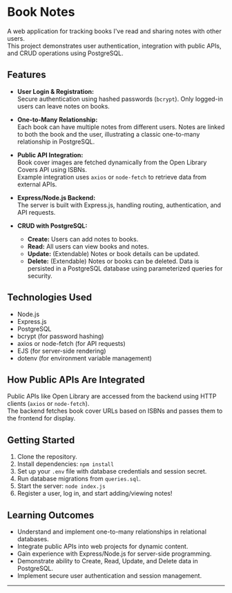 # Book Notes

A web application for tracking books I've read and sharing notes with other users.  
This project demonstrates user authentication, integration with public APIs, and CRUD operations using PostgreSQL.

## Features

- **User Login & Registration:**  
  Secure authentication using hashed passwords (`bcrypt`). Only logged-in users can leave notes on books.

- **One-to-Many Relationship:**  
  Each book can have multiple notes from different users. Notes are linked to both the book and the user, illustrating a classic one-to-many relationship in PostgreSQL.

- **Public API Integration:**  
  Book cover images are fetched dynamically from the Open Library Covers API using ISBNs.  
  Example integration uses `axios` or `node-fetch` to retrieve data from external APIs.

- **Express/Node.js Backend:**  
  The server is built with Express.js, handling routing, authentication, and API requests.

- **CRUD with PostgreSQL:**  
  - **Create:** Users can add notes to books.
  - **Read:** All users can view books and notes.
  - **Update:** (Extendable) Notes or book details can be updated.
  - **Delete:** (Extendable) Notes or books can be deleted.
  Data is persisted in a PostgreSQL database using parameterized queries for security.

## Technologies Used

- Node.js
- Express.js
- PostgreSQL
- bcrypt (for password hashing)
- axios or node-fetch (for API requests)
- EJS (for server-side rendering)
- dotenv (for environment variable management)

## How Public APIs Are Integrated

Public APIs like Open Library are accessed from the backend using HTTP clients (`axios` or `node-fetch`).  
The backend fetches book cover URLs based on ISBNs and passes them to the frontend for display.

## Getting Started

1. Clone the repository.
2. Install dependencies: `npm install`
3. Set up your `.env` file with database credentials and session secret.
4. Run database migrations from `queries.sql`.
5. Start the server: `node index.js`
6. Register a user, log in, and start adding/viewing notes!

## Learning Outcomes

- Understand and implement one-to-many relationships in relational databases.
- Integrate public APIs into web projects for dynamic content.
- Gain experience with Express/Node.js for server-side programming.
- Demonstrate ability to Create, Read, Update, and Delete data in PostgreSQL.
- Implement secure user authentication and session management.

---